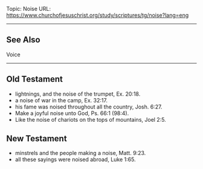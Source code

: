 Topic: Noise
URL: https://www.churchofjesuschrist.org/study/scriptures/tg/noise?lang=eng

---

## See Also

Voice

---

## Old Testament

- lightnings, and the noise of the trumpet, Ex. 20:18.
- a noise of war in the camp, Ex. 32:17.
- his fame was noised throughout all the country, Josh. 6:27.
- Make a joyful noise unto God, Ps. 66:1 (98:4).
- Like the noise of chariots on the tops of mountains, Joel 2:5.

## New Testament

- minstrels and the people making a noise, Matt. 9:23.
- all these sayings were noised abroad, Luke 1:65.

